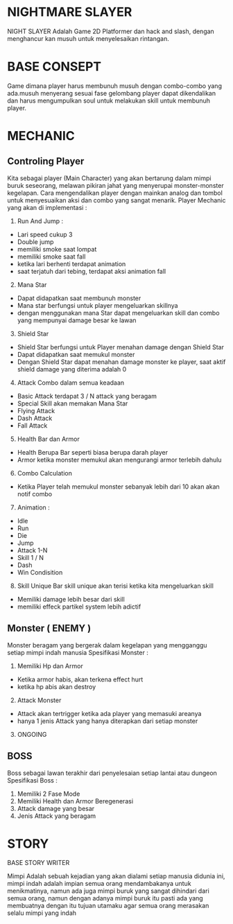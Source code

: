 # NIGHTMARE SLAYER
NIGHT SLAYER Adalah Game 2D Platformer dan hack and slash, dengan menghancur kan musuh untuk menyelesaikan rintangan.
# BASE CONSEPT
Game dimana player harus membunuh musuh dengan combo-combo yang ada.musuh menyerang sesuai fase gelombang player dapat dikendalikan dan harus mengumpulkan soul untuk melakukan skill untuk membunuh player.
# MECHANIC
## Controling Player
Kita sebagai player (Main Character) yang akan bertarung dalam mimpi buruk seseorang, melawan pikiran jahat yang menyerupai monster-monster kegelapan. Cara mengendalikan player dengan mainkan analog dan tombol untuk menyesuaikan aksi dan combo yang sangat menarik.
Player Mechanic yang akan di implementasi :
1. Run And Jump :
- Lari speed cukup 3
- Double jump
- memiliki smoke saat lompat
- memiliki smoke saat fall
- ketika lari berhenti terdapat animation
- saat terjatuh dari tebing, terdapat aksi animation fall
2. Mana Star
- Dapat didapatkan saat membunuh monster
- Mana star berfungsi untuk player mengeluarkan skillnya
- dengan menggunakan mana Star dapat mengeluarkan skill dan combo yang mempunyai damage besar ke lawan
3. Shield Star
- Shield Star berfungsi untuk Player menahan damage dengan Shield Star
- Dapat didapatkan saat memukul monster
- Dengan Shield Star dapat menahan damage monster ke player, saat aktif shield damage yang diterima adalah 0
4. Attack Combo dalam semua keadaan
- Basic Attack terdapat 3 / N attack yang beragam
- Special Skill akan memakan Mana Star 
- Flying Attack
- Dash Attack
- Fall Attack
5. Health Bar dan Armor
- Health Berupa Bar seperti biasa berupa darah player
- Armor ketika monster memukul akan mengurangi armor terlebih dahulu
6. Combo Calculation
- Ketika Player telah memukul monster sebanyak lebih dari 10 akan akan notif combo 
7. Animation :
- Idle
- Run
- Die
- Jump
- Attack 1-N
- Skill 1 / N
- Dash
- Win Condisition
8. Skill Unique
 Bar skill unique akan terisi ketika kita mengeluarkan skill
 - Memiliki damage lebih besar dari skill
 - memiliki effeck partikel system lebih adictif

## Monster ( ENEMY )
Monster beragam yang bergerak dalam kegelapan yang mengganggu setiap mimpi indah manusia
Spesifikasi Monster :
1. Memiliki Hp dan Armor
- Ketika armor habis, akan terkena effect hurt
- ketika hp abis akan destroy
2. Attack Monster
- Attack akan tertrigger ketika ada player yang memasuki areanya
- hanya 1 jenis Attack yang hanya diterapkan dari setiap monster
3. ONGOING
## BOSS
Boss sebagai lawan terakhir dari penyelesaian setiap lantai atau dungeon
Spesifikasi Boss :
1. Memiliki 2 Fase Mode
2. Memiliki Health dan Armor Beregenerasi
3. Attack damage yang besar
4. Jenis Attack yang beragam
# STORY
BASE STORY WRITER

Mimpi Adalah sebuah kejadian yang akan dialami setiap manusia didunia ini, mimpi indah adalah impian semua orang mendambakanya untuk menikmatinya, namun ada juga mimpi buruk yang sangat dihindari dari semua orang, namun dengan adanya mimpi buruk itu pasti ada yang membuatnya dengan itu tujuan utamaku agar semua orang merasakan selalu mimpi yang indah
